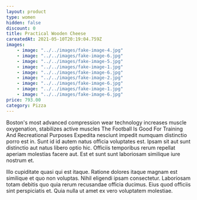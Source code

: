 ```yaml
---
layout: product
type: women
hidden: false
discount: 0
title: Practical Wooden Cheese
careatedAt: 2021-05-10T20:19:04.759Z
images:
    - image: "../../images/fake-image-4.jpg"
    - image: "../../images/fake-image-6.jpg"
    - image: "../../images/fake-image-5.jpg"
    - image: "../../images/fake-image-1.jpg"
    - image: "../../images/fake-image-6.jpg"
    - image: "../../images/fake-image-2.jpg"
    - image: "../../images/fake-image-6.jpg"
    - image: "../../images/fake-image-1.jpg"
    - image: "../../images/fake-image-6.jpg"
price: 793.00
category: Pizza
---
```

Boston's most advanced compression wear technology increases muscle oxygenation, stabilizes active muscles
The Football Is Good For Training And Recreational Purposes
Expedita nesciunt impedit numquam distinctio porro est in. Sunt id id autem natus officia voluptates est. Ipsam sit aut sunt distinctio aut natus libero optio hic. Officiis temporibus rerum repellat aperiam molestias facere aut. Est et sunt sunt laboriosam similique iure nostrum et.
 Illo cupiditate quasi qui est itaque. Ratione dolores itaque magnam est similique et quo non voluptas. Nihil eligendi ipsam consectetur. Laboriosam totam debitis quo quia rerum recusandae officia ducimus. Eius quod officiis sint perspiciatis et. Quia nulla ut amet ex vero voluptatem molestiae.
